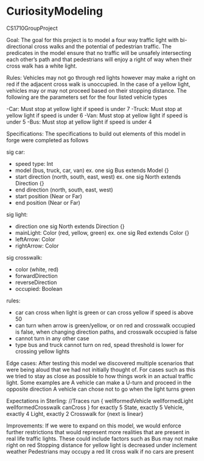 # CuriosityModeling
CS1710GroupProject

Goal:
The goal for this project is to model a four way traffic light with bi-directional cross walks and the potential of pedestrian traffic. The predicates in the model ensure that no traffic will be unsafely intersecting each other’s path and that pedestrians will enjoy a right of way when their cross walk has a white light.


Rules:
Vehicles may not go through red lights however may make a right on red if the adjacent cross walk is unoccupied. In the case of a yellow light, vehicles may or may not proceed based on their stopping distance. The following are the parameters set for the four listed vehicle types

-Car: Must stop at yellow light if speed is under 7
-Truck: Must stop at yellow light if speed is under 6
-Van: Must stop at yellow light if speed is under 5
-Bus: Must stop at yellow light if speed is under 4



Specifications:
The specifications to build out elements of this model in forge were completed as follows  

sig car:
-  speed type: Int 
-  model (bus, truck, car, van) ex. one sig Bus extends Model {}
-  start direction (north, south, east, west) ex. one sig North extends Direction {}
-  end direction (north, south, east, west)
-  start position (Near or Far)
-  end position (Near or Far)

sig light:
-  direction one sig North extends Direction {}
-  mainLight: Color (red, yellow, green) ex. one sig Red extends Color {}
-  leftArrow: Color
-  rightArrow: Color

sig crosswalk:
-  color (white, red)
-  forwardDirection
-  reverseDirection
-  occupied: Boolean

rules: 
- car can cross when light is green or can cross yellow if speed is above 50
- can turn when arrow is green/yellow, or on red and crosswalk occupied is false, when changing direction paths, and crosswalk occupied is false
- cannot turn in any other case
- type bus and truck cannot turn on red, spead threshold is lower for crossing yellow lights



Edge cases: 
After testing this model we discovered multiple scenarios that were being aloud that we had not initially thought of. For cases such as this we tried to stay as close as possible to how things work in an actual traffic light. Some examples are
A vehicle can make a U-turn and proceed in the opposite direction
A vehicle can chose not to go when the light turns green 




Expectations in Sterling:
//Traces
run {
     wellformedVehicle
     wellformedLight
     wellformedCrosswalk
     canCross
 } for exactly 5 State, exactly 5 Vehicle, exactly 4 Light, exactly 2 Crosswalk
   for {next is linear}
   
   
   
   
Improvements:
If we were to expand on this model, we would enforce further restrictions that would represent more realities that are present in real life traffic lights. These could include factors such as
Bus may not make right on red
Stopping distance for yellow light is decreased under inclement weather
Pedestrians may occupy a red lit cross walk if no cars are present



